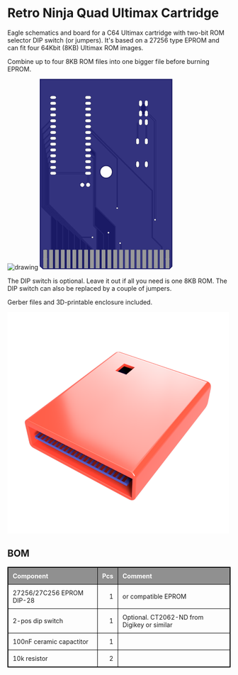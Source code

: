 # Retro Ninja Quad Ultimax Cartridge

Eagle schematics and board for a C64 Ultimax cartridge with two-bit ROM selector DIP switch (or jumpers). It's based on a 27256 type EPROM and can fit four 64Kbit (8KB) Ultimax ROM images.

Combine up to four 8KB ROM files into one bigger file before burning EPROM.

<img src="images/pcb-top.svg" alt="drawing" width="300"/> <img src="images/pcb-bottom.svg" alt="drawing" width="300"/>

The DIP switch is optional. Leave it out if all you need is one 8KB ROM. The DIP switch can also be replaced by a couple of jumpers.

Gerber files and 3D-printable enclosure included.

<img src="images/cartridge-with-rom-selector-rendered.png" alt="drawing" width="500"/>

<style>
	table{
	    border-collapse: collapse;
	    border-spacing: 0;
	    border:1px solid #000000;
	}

	th{
		background-color: #909090;
		color: #FFFFFF;
		padding: 10px;
	    border:1px solid #000000;
	}

	td{
		padding: 10px;
	    border:1px solid #000000;
	}
</style>

## BOM
 |Component|Pcs |Comment|
 |:--------|---:|:------|
 | 27256/27C256 EPROM DIP-28| 1 | or compatible EPROM|
 | 2-pos dip switch | 1 | Optional. CT2062-ND from Digikey or similar| 
 | 100nF ceramic capactitor | 1 | |
 | 10k resistor | 2 | |
 
